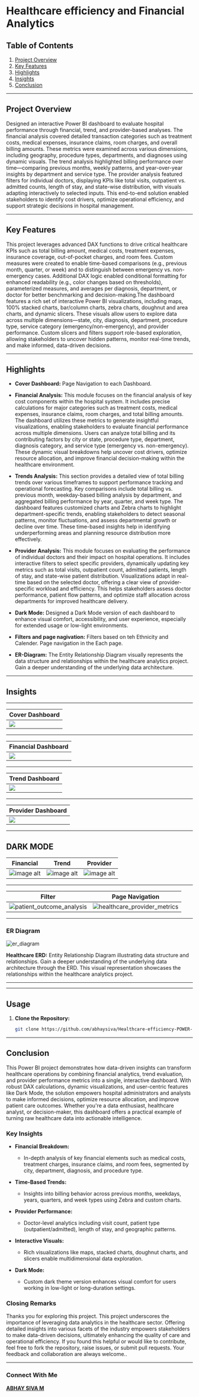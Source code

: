 
# Healthcare efficiency and Financial Analytics
## Table of Contents

1. [Project Overview](#project-overview)
2. [Key Features](#key-features)
3. [Highlights](#highlights)
4. [Insights](#insights)
5. [Conclusion](#conclusion)

---
##  Project Overview

Designed an interactive Power BI dashboard to evaluate hospital performance through financial, trend, and provider-based analyses. The financial analysis covered detailed transaction categories such as treatment costs, medical expenses, insurance claims, room charges, and overall billing amounts. These metrics were examined across various dimensions, including geography, procedure types, departments, and diagnoses using dynamic visuals. The trend analysis highlighted billing performance over time—comparing previous months, weekly patterns, and year-over-year insights by department and service type. The provider analysis featured filters for individual doctors, displaying KPIs like total visits, outpatient vs. admitted counts, length of stay, and state-wise distribution, with visuals adapting interactively to selected inputs. This end-to-end solution enabled stakeholders to identify cost drivers, optimize operational efficiency, and support strategic decisions in hospital management.



---
## Key Features

This project leverages advanced DAX functions to drive critical healthcare KPIs such as total billing amount, medical costs, treatment expenses, insurance coverage, out-of-pocket charges, and room fees. Custom measures were created to enable time-based comparisons (e.g., previous month, quarter, or week) and to distinguish between emergency vs. non-emergency cases. Additional DAX logic enabled conditional formatting for enhanced readability (e.g., color changes based on thresholds), parameterized measures, and averages per diagnosis, department, or doctor for better benchmarking and decision-making.The dashboard features a rich set of interactive Power BI visualizations, including maps, 100% stacked charts, bar/column charts, zebra charts, doughnut and area charts, and dynamic slicers. These visuals allow users to explore data across multiple dimensions—state, city, diagnosis, department, procedure type, service category (emergency/non-emergency), and provider performance. Custom slicers and filters support role-based exploration, allowing stakeholders to uncover hidden patterns, monitor real-time trends, and make informed, data-driven decisions.



---

## Highlights

- **Cover Dashboard:** Page Navigation to each Dashboard.

- **Financial Analysis:** This module focuses on the financial analysis of key cost components within the hospital system. It includes precise calculations for major categories such as treatment costs, medical expenses, insurance claims, room charges, and total billing amounts. The dashboard utilizes these metrics to generate insightful visualizations, enabling stakeholders to evaluate financial performance across multiple dimensions. Users can analyze total billing and its contributing factors by city or state, procedure type, department, diagnosis category, and service type (emergency vs. non-emergency). These dynamic visual breakdowns help uncover cost drivers, optimize resource allocation, and improve financial decision-making within the healthcare environment.



- **Trends Analysis:** This section provides a detailed view of total billing trends over various timeframes to support performance tracking and operational forecasting. Key comparisons include total billing vs. previous month, weekday-based billing analysis by department, and aggregated billing performance by year, quarter, and week type. The dashboard features customized charts and Zebra charts to highlight department-specific trends, enabling stakeholders to detect seasonal patterns, monitor fluctuations, and assess departmental growth or decline over time. These time-based insights help in identifying underperforming areas and planning resource distribution more effectively.



- **Provider Analysis:** This module focuses on evaluating the performance of individual doctors and their impact on hospital operations. It includes interactive filters to select specific providers, dynamically updating key metrics such as total visits, outpatient count, admitted patients, length of stay, and state-wise patient distribution. Visualizations adapt in real-time based on the selected doctor, offering a clear view of provider-specific workload and efficiency. This helps stakeholders assess doctor performance, patient flow patterns, and optimize staff allocation across departments for improved healthcare delivery.


- **Dark Mode:** Designed a Dark Mode version of each dashboard to enhance visual comfort, accessibility, and user experience, especially for extended usage or low-light environments.

- **Filters and page nagivation:** Filters based on teh Ethnicity and Calender. Page navigation in the Each page.


- **ER-Diagram:** The Entity Relationship Diagram visually represents the data structure and relationships within the healthcare analytics project. Gain a deeper understanding of the underlying data architecture.

---

## Insights

---

| Cover Dashboard | 
|--------------------------|
| ![](https://github.com/abhaysiva/Healthcare-efficiency-POWER-BI/blob/33257b59a5a7966692903b1b66ba30c74541851f/SnapShot%20of%20Dashboards/1.png)| 

---
| Financial Dashboard | 
|--------------------------|
| ![](https://github.com/abhaysiva/Healthcare-efficiency-POWER-BI/blob/33257b59a5a7966692903b1b66ba30c74541851f/SnapShot%20of%20Dashboards/2.png)| 

---
| Trend Dashboard | 
|--------------------------|
| ![](https://github.com/abhaysiva/Healthcare-efficiency-POWER-BI/blob/33257b59a5a7966692903b1b66ba30c74541851f/SnapShot%20of%20Dashboards/6.png)| 

---
| Provider Dashboard | 
|--------------------------|
| ![](https://github.com/abhaysiva/Healthcare-efficiency-POWER-BI/blob/33257b59a5a7966692903b1b66ba30c74541851f/SnapShot%20of%20Dashboards/8.png)| 

---
DARK MODE
---
| Financial|Trend|Provider|
|-------------|-------------|-------------|
|![image alt](https://github.com/abhaysiva/Healthcare-efficiency-POWER-BI/blob/33257b59a5a7966692903b1b66ba30c74541851f/SnapShot%20of%20Dashboards/5.png)|![image alt](https://github.com/abhaysiva/Healthcare-efficiency-POWER-BI/blob/33257b59a5a7966692903b1b66ba30c74541851f/SnapShot%20of%20Dashboards/7.png)|![image alt](https://github.com/abhaysiva/Healthcare-efficiency-POWER-BI/blob/33257b59a5a7966692903b1b66ba30c74541851f/SnapShot%20of%20Dashboards/9.png)

---


|Filter|Page Navigation|
|-------------|-------------|
| ![patient_outcome_analysis](https://github.com/abhaysiva/Healthcare-efficiency-POWER-BI/blob/33257b59a5a7966692903b1b66ba30c74541851f/SnapShot%20of%20Dashboards/3.png) | ![healthcare_provider_metrics](https://github.com/abhaysiva/Healthcare-efficiency-POWER-BI/blob/33257b59a5a7966692903b1b66ba30c74541851f/SnapShot%20of%20Dashboards/4.png)|




---


### ER Diagram

![er_diagram](https://github.com/abhaysiva/Healthcare-efficiency-POWER-BI/blob/f619c8ac855de4b0536daf74cfd9a3824e4de5cd/SnapShot%20of%20Dashboards/erdiagram.png)

**Healthcare ERD:** Entity Relationship Diagram illustrating data structure and relationships. Gain a deeper understanding of the underlying data architecture through the ERD. This visual representation showcases the relationships within the healthcare analytics project.

---






---

## Usage

1. **Clone the Repository:**
   ```bash
   git clone https://github.com/abhaysiva/Healthcare-efficiency-POWER-BI.git
   ```
---


## Conclusion

This Power BI project demonstrates how data-driven insights can transform healthcare operations by combining financial analytics, trend evaluation, and provider performance metrics into a single, interactive dashboard. With robust DAX calculations, dynamic visualizations, and user-centric features like Dark Mode, the solution empowers hospital administrators and analysts to make informed decisions, optimize resource allocation, and improve patient care outcomes.
Whether you're a data enthusiast, healthcare analyst, or decision-maker, this dashboard offers a practical example of turning raw healthcare data into actionable intelligence.


### Key Insights

- **Financial Breakdown:**
  -  In-depth analysis of key financial elements such as medical costs, treatment charges, insurance claims, and room fees, segmented by city, department, diagnosis, and procedure type.

- **Time-Based Trends:**
  - Insights into billing behavior across previous months, weekdays, years, quarters, and week types using Zebra and custom charts.

- **Provider Performance:**
  - Doctor-level analytics including visit count, patient type (outpatient/admitted), length of stay, and geographic patterns.

- **Interactive Visuals:**
  - Rich visualizations like maps, stacked charts, doughnut charts, and slicers enable multidimensional data exploration.

- **Dark Mode:**
  - Custom dark theme version enhances visual comfort for users working in low-light or long-duration settings.


### Closing Remarks
Thanks you for exploring this project.
This project underscores the importance of leveraging data analytics in the healthcare sector. Offering detailed insights into various facets of the industry empowers stakeholders to make data-driven decisions, ultimately enhancing the quality of care and operational efficiency. If you found this helpful or would like to contribute, feel free to fork the repository, raise issues, or submit pull requests. Your feedback and collaboration are always welcome..

---

### Connect With Me

**[ABHAY SIVA M](https://www.linkedin.com/in/abhaysiva/)**
